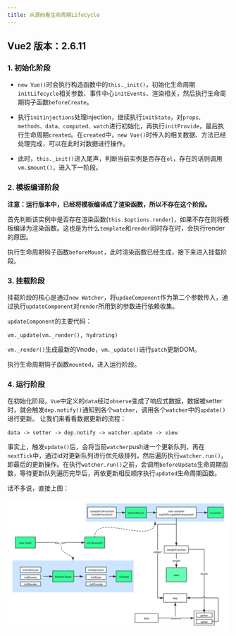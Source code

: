 ```yaml
---
title: 从源码看生命周期LifeCycle
---
```

## Vue2 版本：2.6.11

### 1. 初始化阶段

- `new Vue()`时会执行构造函数中的`this._init()`，初始化生命周期`initLifecycle`相关参数、事件中心`initEvents`、渲染相关，然后执行生命周期钩子函数`beforeCreate`。

- 执行`initinjections`处理injection，继续执行`initState`，对`props、methods、data、computed、watch`进行初始化，再执行`initProvide`，最后执行生命周期`created`。在`created`中，`new Vue()`时传入的相关数据、方法已经处理完成，可以在此时对数据进行操作。
- 此时，`this._init()`进入尾声，判断当前实例是否存在`el`，存在的话则调用`vm.$mount()`，进入下一阶段。

### 2. 模板编译阶段

**注意：运行版本中，已经将模板编译成了渲染函数，所以不存在这个阶段。**

首先判断该实例中是否存在渲染函数(`this.$options.render`)，如果不存在则将模板编译为渲染函数。这也是为什么`template`和`render`同时存在时，会执行render的原因。

执行生命周期钩子函数`beforeMount`，此时渲染函数已经生成，接下来进入挂载阶段。

### 3. 挂载阶段

挂载阶段的核心是通过`new Watcher`，将`updaeComponent`作为第二个参数传入，通过执行`updateComponent`对`render`所用到的参数进行依赖收集。

`updateComponent`的主要代码：

```
vm._update(vm._render(), hydrating)
```

`vm._render()`生成最新的Vnode，`vm._update()`进行`patch`更新DOM。

执行生命周期钩子函数`mounted`，进入运行阶段。

### 4. 运行阶段
在初始化阶段，`Vue`中定义的`data`经过`observe`变成了响应式数据，数据被setter时，就会触发`dep.notify()`通知到各个`watcher`，调用各个`watcher`中的`update()`进行更新。
让我们来看看数据更新的流程：
```
data -> setter -> dep.notify -> watcher.update -> view
```

事实上，触发`update()`后，会将当前`watcher`push进一个更新队列，再在`nextTick`中，通过id对更新队列进行优先级排列，然后遍历执行`watcher.run()`，即最后的更新操作。在执行`watcher.run()`之前，会调用`beforeUpdate`生命周期函数，等待更新队列遍历完毕后，再依更新相反顺序执行`updated`生命周期函数。


话不多说，直接上图：

![lifecylce](../assets/lifecycle.png)

